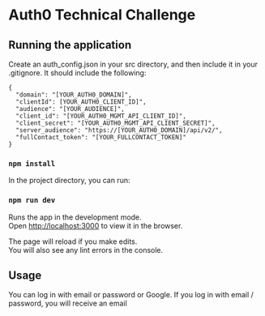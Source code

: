 # Auth0 Technical Challenge

## Running the application

Create an auth_config.json in your src directory, and then include it in your .gitignore. It should include the following: 
```
{
  "domain": "[YOUR_AUTH0_DOMAIN]",
  "clientId": [YOUR_AUTH0_CLIENT_ID]",
  "audience": "[YOUR_AUDIENCE]",
  "client_id": "[YOUR_AUTH0_MGMT_API_CLIENT_ID]",
  "client_secret": "[YOUR_AUTH0_MGMT_API_CLIENT_SECRET]",
  "server_audience": "https://[YOUR_AUTH0_DOMAIN]/api/v2/",
  "fullContact_token": "[YOUR_FULLCONTACT_TOKEN]"
}
```

### `npm install`

In the project directory, you can run:

### `npm run dev`

Runs the app in the development mode.<br>
Open [http://localhost:3000](http://localhost:3000) to view it in the browser.

The page will reload if you make edits.<br>
You will also see any lint errors in the console.

## Usage 
You can log in with email or password or Google. If you log in with email / password, you will receive an email 